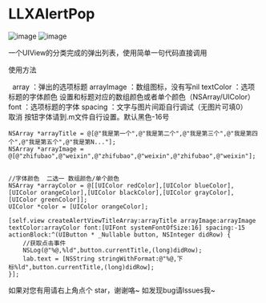 # LLXAlertPop
![image](https://github.com/lilinxuan/LLXAlertPop/blob/master/弹出选项.gif)
![image](https://github.com/lilinxuan/LLXAlertPop/blob/master/图片文字.png)

一个UIView的分类完成的弹出列表，使用简单一句代码直接调用

使用方法

   
array ：弹出的选项标题
arrayImage ：数组图标，没有写nil
textColor ：选项标题的字体颜色 设置和标题对应的数组颜色或者单个颜色（NSArray/UIColor）     
font ：选项标题的字体
spacing ：文字与图片间距自行调试（无图片可填0）     
取消 按钮字体请到.m文件自行设置。默认黑色-16号
     
    
    NSArray *arrayTitle = @[@"我是第一个",@"我是第二个",@"我是第三个",@"我是第四个",@"我是第五个",@"我是第N..."];
    NSArray *arrayImage = @[@"zhifubao",@"weixin",@"zhifubao",@"weixin",@"zhifubao",@"weixin"];

    
    //字体颜色  二选一 数组颜色/单个颜色
    NSArray *arrayColor = @[[UIColor redColor],[UIColor blueColor],[UIColor orangeColor],[UIColor blackColor],[UIColor grayColor],[UIColor greenColor]];
    UIColor *color = [UIColor orangeColor];
    
    [self.view createAlertViewTitleArray:arrayTitle arrayImage:arrayImage textColor:arrayColor font:[UIFont systemFontOfSize:16] spacing:-15 actionBlock:^(UIButton * _Nullable button, NSInteger didRow) {
        //获取点击事件
        NSLog(@"%@,%ld",button.currentTitle,(long)didRow);
        lab.text = [NSString stringWithFormat:@"%@,下标%ld",button.currentTitle,(long)didRow];
    }];
		
		
如果对您有用请右上角点个 star，谢谢咯~
如发现bug请lssues我~
	
